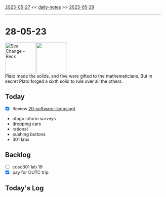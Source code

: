 [2023-05-27](daily_notes/2023-05-27) << [daily-notes](notes/daily-notes.md) >> [2023-05-29](daily_notes/2023-05-29)

---
# 28-05-23
<a href='spotify:album:69Wr9DvWfIJRTi5NUGeVTn'><img src='https://i.scdn.co/image/77e6af2be61404e22e375e9ce0d8f1ff20280eeb' alt='Sea Change - Beck' height=100></a><img src='https://imgs.xkcd.com/comics/the_six_platonic_solids.png' height=100>
<br>Plato made the solids, and five were gifted to the mathematicians. But in secret Plato forged a sixth solid to rule over all the others.

## Today
- [x] Review [20-software-licensing)](notes/20-software-licensing.md)
- otago inform surveys
- dropping cars
- rational
- pushing buttons
- 301 labs

## Backlog
- [ ] cosc301 lab 19
- [x] pay for OUTC trip

## Today's Log
